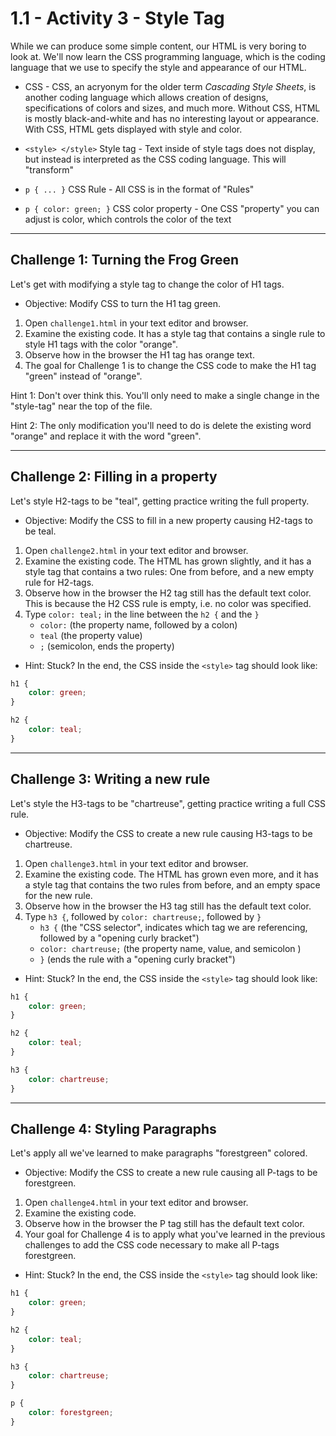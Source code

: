 # 1.1 - Activity 3 - Style Tag

While we can produce some simple content, our HTML is very boring to look at.
We'll now learn the CSS programming language, which is the coding language that
we use to specify the style and appearance of our HTML.

- CSS - CSS, an acryonym for the older term *Cascading Style Sheets*, is
  another coding language which allows creation of designs, specifications of
  colors and sizes, and much more. Without CSS, HTML is mostly black-and-white
  and has no interesting layout or appearance. With CSS, HTML gets displayed
  with style and color.

- `<style> </style>` Style tag - Text inside of style tags does not display,
  but instead is interpreted as the CSS coding language. This will "transform"


- `p { ... }` CSS Rule - All CSS is in the format of "Rules"

- `p { color: green; }` CSS color property - One CSS "property" you can adjust
  is color, which controls the color of the text


-------------


Challenge 1: Turning the Frog Green
----------------------------------

Let's get with modifying a style tag to change the color of H1 tags.

* Objective: Modify CSS to turn the H1 tag green.

1. Open `challenge1.html` in your text editor and browser.
2. Examine the existing code. It has a style tag that contains a single rule to
style H1 tags with the color "orange".
3. Observe how in the browser the H1 tag has orange text.
4. The goal for Challenge 1 is to change the CSS code to make the H1 tag
"green" instead of "orange".

Hint 1: Don't over think this. You'll only need to make a single change in the
"style-tag" near the top of the file.

Hint 2: The only modification you'll need to do is delete the existing word
"orange" and replace it with the word "green".


-------------


Challenge 2: Filling in a property
----------------------------------

Let's style H2-tags to be "teal", getting practice writing the full property.

* Objective: Modify the CSS to fill in a new property causing H2-tags to be teal.

1. Open `challenge2.html` in your text editor and browser.
2. Examine the existing code. The HTML has grown slightly, and it has a style
tag that contains a two rules: One from before, and a new empty rule for
H2-tags.
3. Observe how in the browser the H2 tag still has the default text color. This
is because the H2 CSS rule is empty, i.e. no color was specified.
4. Type `color: teal;` in the line between the `h2 {` and the `}`
    - `color:` (the property name, followed by a colon)
    - `teal` (the property value)
    - `;` (semicolon, ends the property)

- Hint: Stuck? In the end, the CSS inside the `<style>` tag should look like:

```css
h1 {
    color: green;
}

h2 {
    color: teal;
}
```




-------------



Challenge 3: Writing a new rule
----------------------------------

Let's style the H3-tags to be "chartreuse", getting practice writing a full CSS
rule.

* Objective: Modify the CSS to create a new rule causing H3-tags to be
  chartreuse.

1. Open `challenge3.html` in your text editor and browser.
2. Examine the existing code. The HTML has grown even more, and it has a style
tag that contains the two rules from before, and an empty space for the new
rule.
3. Observe how in the browser the H3 tag still has the default text color.
4. Type `h3 {`, followed by `color: chartreuse;`, followed by `}`
    - `h3 {` (the "CSS selector", indicates which tag we are referencing,
      followed by a "opening curly bracket")
    - `color: chartreuse;` (the property name, value, and semicolon )
    - `}` (ends the rule with a "opening curly bracket")

- Hint: Stuck? In the end, the CSS inside the `<style>` tag should look like:

```css
h1 {
    color: green;
}

h2 {
    color: teal;
}

h3 {
    color: chartreuse;
}
```


-------------



Challenge 4: Styling Paragraphs
----------------------------------

Let's apply all we've learned to make paragraphs "forestgreen" colored.

* Objective: Modify the CSS to create a new rule causing all P-tags to be forestgreen.

1. Open `challenge4.html` in your text editor and browser.
2. Examine the existing code.
3. Observe how in the browser the P tag still has the default text color.
4. Your goal for Challenge 4 is to apply what you've learned in the previous
challenges to add the CSS code necessary to make all P-tags forestgreen.

- Hint: Stuck? In the end, the CSS inside the `<style>` tag should look like:

```css
h1 {
    color: green;
}

h2 {
    color: teal;
}

h3 {
    color: chartreuse;
}

p {
    color: forestgreen;
}
```

